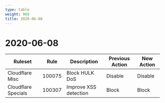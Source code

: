 ```yaml
---
type: table
weight: 969
title: 2020-06-08
---
```


# 2020-06-08

<TableWrap><table style="width: 100%">

<thead>
  <tr>
    <th>Ruleset</th>
    <th>Rule</th>
    <th>Description</th>
    <th>Previous Action</th>
    <th>New Action</th>
  </tr>
</thead>
<tbody>
  <tr>
    <td>Cloudflare Misc</td>
    <td>100075</td>
    <td>Block HULK DoS</td>
    <td>Disable</td>
    <td>Disable</td>
  </tr>
  <tr>
    <td>Cloudflare Specials</td>
    <td>100307</td>
    <td>Improve XSS detection</td>
    <td>Block</td>
    <td>Block</td>
  </tr>
</tbody>

</table></TableWrap>